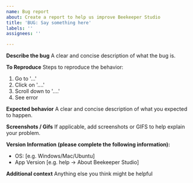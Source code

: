 ```yaml
---
name: Bug report
about: Create a report to help us improve Beekeeper Studio
title: 'BUG: Say something here'
labels: ''
assignees: ''

---
```


**Describe the bug**
A clear and concise description of what the bug is.

**To Reproduce**
Steps to reproduce the behavior:
1. Go to '...'
2. Click on '....'
3. Scroll down to '....'
4. See error

**Expected behavior**
A clear and concise description of what you expected to happen.

**Screenshots / Gifs**
If applicable, add screenshots or GIFS to help explain your problem.

**Version Information (please complete the following information):**
 - OS: [e.g. Windows/Mac/Ubuntu]
 - App Version [e.g. help -> About Beekeeper Studio]

**Additional context**
Anything else you think might be helpful
